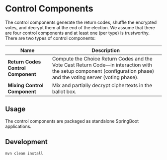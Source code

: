 # Control Components
The control components generate the return codes, shuffle the encrypted votes, and decrypt them at the end of the election. We assume that there are four control components and at least one (per type) is trustworthy. There are two types of control components:

| Name     | Description    | 
| --------|---------|
| **Return Codes Control Component**  | Compute the Choice Return Codes and the Vote Cast Return Code—in interaction with the setup component (configuration phase) and the voting server (voting phase).    |
| **Mixing Control Component** | Mix and partially decrypt ciphertexts in the ballot box.  |

## Usage
The control components are packaged as standalone SpringBoot applications.

## Development

```
mvn clean install
```